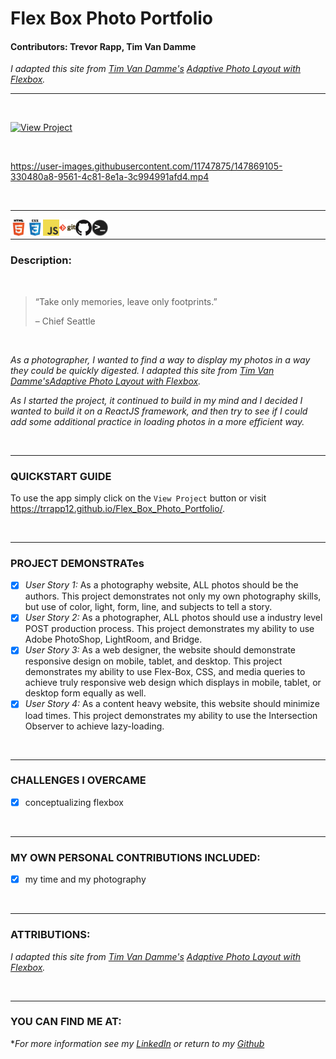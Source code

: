 # Flex Box Photo Portfolio


#### Contributors: Trevor Rapp, Tim Van Damme

*I adapted this site from [Tim Van Damme's](https://css-tricks.com/author/timvandamme/) [Adaptive Photo Layout with Flexbox](https://css-tricks.com/adaptive-photo-layout-with-flexbox/).*

---

<br>

[![View Project](https://user-images.githubusercontent.com/11747875/141705232-471a0b9c-ca45-4540-a1b6-740c5e1becbe.png)](https://trrapp12.github.io/Flex_Box_Photo_Portfolio/)

<br>

https://user-images.githubusercontent.com/11747875/147869105-330480a8-9561-4c81-8e1a-3c994991afd4.mp4

<br/>

---

<img align="left" alt="HTML5" width="26px" src="https://raw.githubusercontent.com/github/explore/80688e429a7d4ef2fca1e82350fe8e3517d3494d/topics/html/html.png" />
<img align="left" alt="CSS3" width="26px" src="https://raw.githubusercontent.com/github/explore/80688e429a7d4ef2fca1e82350fe8e3517d3494d/topics/css/css.png" />
<img align="left" alt="JavaScript" width="26px" src="https://raw.githubusercontent.com/github/explore/80688e429a7d4ef2fca1e82350fe8e3517d3494d/topics/javascript/javascript.png" />
<img align="left" alt="Git" width="26px" src="https://raw.githubusercontent.com/github/explore/80688e429a7d4ef2fca1e82350fe8e3517d3494d/topics/git/git.png" />
<img align="left" alt="GitHub" width="26px" src="https://raw.githubusercontent.com/github/explore/78df643247d429f6cc873026c0622819ad797942/topics/github/github.png" />
<img align="left" alt="Terminal" width="26px" src="https://raw.githubusercontent.com/github/explore/80688e429a7d4ef2fca1e82350fe8e3517d3494d/topics/terminal/terminal.png" />

<br>

---

### Description:

<br/>

>“Take only memories, leave only footprints.”
>
>– Chief Seattle

<br/>

*As a photographer, I wanted to find a way to display my photos in a way they could be quickly digested.  I adapted this site from [Tim Van Damme's](https://css-tricks.com/author/timvandamme/)[Adaptive Photo Layout with Flexbox](https://css-tricks.com/adaptive-photo-layout-with-flexbox/).*

*As I started the project, it continued to build in my mind and I decided I wanted to build it on a ReactJS framework, and then try to see if I could add some additional practice in loading photos in a more efficient way.*

<br/>

---

### QUICKSTART GUIDE

To use the app simply click on the ```View Project``` button or visit <a href="https://trrapp12.github.io/Flex_Box_Photo_Portfolio/">https://trrapp12.github.io/Flex_Box_Photo_Portfolio/</a>. 

<br/>

---

### PROJECT DEMONSTRATes


- [x] <em>User Story 1: </em> As a photography website, ALL photos should be the authors.  This project demonstrates not only my own photography skills, but use of color, light, form, line, and subjects to tell a story.
- [x] <em>User Story 2: </em> As a photographer, ALL photos should use a industry level POST production process.  This project demonstrates my ability to use Adobe PhotoShop, LightRoom, and Bridge.
- [x] <em>User Story 3: </em> As a web designer, the website should demonstrate responsive design on mobile, tablet, and desktop.  This project demonstrates my ability to use Flex-Box, CSS, and media queries to achieve truly responsive web design which displays in mobile, tablet, or desktop form equally as well. 
- [x] <em>User Story 4: </em> As a content heavy website, this website should minimize load times.  This project demonstrates my ability to use the Intersection Observer to achieve lazy-loading.

<br/>

--- 

### CHALLENGES I OVERCAME

- [x] conceptualizing flexbox

<br/>

---

### MY OWN PERSONAL CONTRIBUTIONS INCLUDED:

- [X] my time and my photography

<br/>

---

### ATTRIBUTIONS: 

*I adapted this site from [Tim Van Damme's](https://css-tricks.com/author/timvandamme/) [Adaptive Photo Layout with Flexbox](https://css-tricks.com/adaptive-photo-layout-with-flexbox/).*

<br/>

---

### YOU CAN FIND ME AT:

\**For more information see my [LinkedIn](https://www.linkedin.com/in/trevor-rapp-042a1037) or return to my [Github](https://github.com/trrapp12)*


